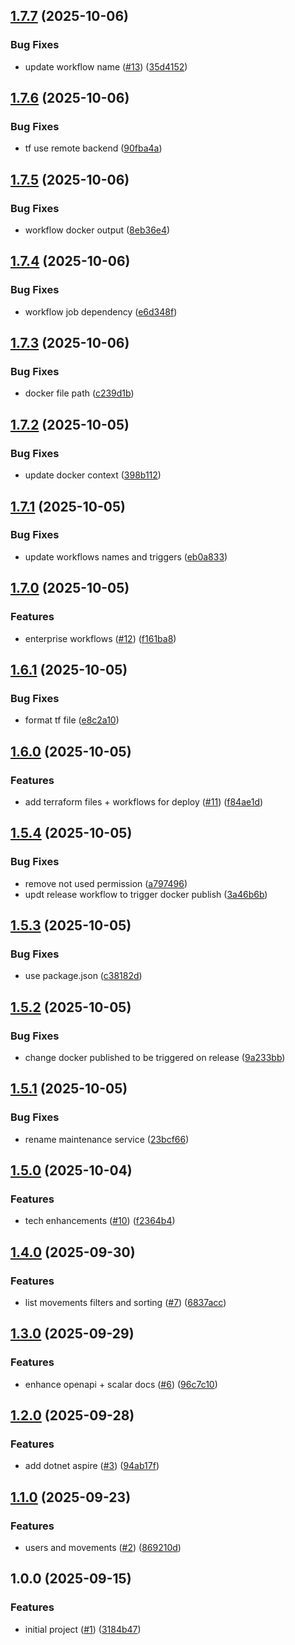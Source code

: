 ## [1.7.7](https://github.com/gabbium/fintrack/compare/v1.7.6...v1.7.7) (2025-10-06)

### Bug Fixes

* update workflow name ([#13](https://github.com/gabbium/fintrack/issues/13)) ([35d4152](https://github.com/gabbium/fintrack/commit/35d4152c3669028cee4fd1506cbdfdeeb4d647fc))

## [1.7.6](https://github.com/gabbium/fintrack/compare/v1.7.5...v1.7.6) (2025-10-06)

### Bug Fixes

* tf use remote backend ([90fba4a](https://github.com/gabbium/fintrack/commit/90fba4a5b19ec3b355f398e74027c5a3adf4825f))

## [1.7.5](https://github.com/gabbium/fintrack/compare/v1.7.4...v1.7.5) (2025-10-06)

### Bug Fixes

* workflow docker output ([8eb36e4](https://github.com/gabbium/fintrack/commit/8eb36e4e05d23b75e53dd92adf09128d0f38a03d))

## [1.7.4](https://github.com/gabbium/fintrack/compare/v1.7.3...v1.7.4) (2025-10-06)

### Bug Fixes

* workflow job dependency ([e6d348f](https://github.com/gabbium/fintrack/commit/e6d348fc88d7c81ee63955f5e699f7b3c5f818a6))

## [1.7.3](https://github.com/gabbium/fintrack/compare/v1.7.2...v1.7.3) (2025-10-06)

### Bug Fixes

* docker file path ([c239d1b](https://github.com/gabbium/fintrack/commit/c239d1b1253a3db2d353409b5b61d16a5089dba1))

## [1.7.2](https://github.com/gabbium/fintrack/compare/v1.7.1...v1.7.2) (2025-10-05)

### Bug Fixes

* update docker context ([398b112](https://github.com/gabbium/fintrack/commit/398b1123c5fbf6ffe138015affc3f02961142123))

## [1.7.1](https://github.com/gabbium/fintrack/compare/v1.7.0...v1.7.1) (2025-10-05)

### Bug Fixes

* update workflows names and triggers ([eb0a833](https://github.com/gabbium/fintrack/commit/eb0a8332d86af822ad9e48749a0bfbfdffe4d2e2))

## [1.7.0](https://github.com/gabbium/fintrack/compare/v1.6.1...v1.7.0) (2025-10-05)

### Features

* enterprise workflows ([#12](https://github.com/gabbium/fintrack/issues/12)) ([f161ba8](https://github.com/gabbium/fintrack/commit/f161ba8e8596b4e5019d88a4a2561c4b2c3c9abe))

## [1.6.1](https://github.com/gabbium/fintrack/compare/v1.6.0...v1.6.1) (2025-10-05)

### Bug Fixes

* format tf file ([e8c2a10](https://github.com/gabbium/fintrack/commit/e8c2a104a4db407beca481d273581431c2533196))

## [1.6.0](https://github.com/gabbium/fintrack/compare/v1.5.4...v1.6.0) (2025-10-05)

### Features

* add terraform files + workflows for deploy ([#11](https://github.com/gabbium/fintrack/issues/11)) ([f84ae1d](https://github.com/gabbium/fintrack/commit/f84ae1dc7c2bf4b02907e8bf1f79144c2cb5bd7b))

## [1.5.4](https://github.com/gabbium/fintrack/compare/v1.5.3...v1.5.4) (2025-10-05)

### Bug Fixes

* remove not used permission ([a797496](https://github.com/gabbium/fintrack/commit/a797496f6a3ec0c20e7ed5e4ab2b6753f4e25e1f))
* updt release workflow to trigger docker publish ([3a46b6b](https://github.com/gabbium/fintrack/commit/3a46b6bb68baad1b80f44122ec601a98a849afec))

## [1.5.3](https://github.com/gabbium/fintrack/compare/v1.5.2...v1.5.3) (2025-10-05)

### Bug Fixes

* use package.json ([c38182d](https://github.com/gabbium/fintrack/commit/c38182dd85be6d1214e4a8b7e2b7f7b14d46b705))

## [1.5.2](https://github.com/gabbium/fintrack/compare/v1.5.1...v1.5.2) (2025-10-05)

### Bug Fixes

* change docker published to be triggered on release ([9a233bb](https://github.com/gabbium/fintrack/commit/9a233bb06a7881d5c3ebd25d4447c77fe219f201))

## [1.5.1](https://github.com/gabbium/fintrack/compare/v1.5.0...v1.5.1) (2025-10-05)

### Bug Fixes

* rename maintenance service ([23bcf66](https://github.com/gabbium/fintrack/commit/23bcf66e73722ead11d938d6877a1f61693f76ce))

## [1.5.0](https://github.com/gabbium/fintrack/compare/v1.4.0...v1.5.0) (2025-10-04)

### Features

* tech enhancements ([#10](https://github.com/gabbium/fintrack/issues/10)) ([f2364b4](https://github.com/gabbium/fintrack/commit/f2364b4dc4fb048adb58a266c474d7061788c0b6))

## [1.4.0](https://github.com/gabbium/fintrack/compare/v1.3.0...v1.4.0) (2025-09-30)

### Features

* list movements filters and sorting ([#7](https://github.com/gabbium/fintrack/issues/7)) ([6837acc](https://github.com/gabbium/fintrack/commit/6837acce89c1255902d1ba8cb4c816278f6d2d86))

## [1.3.0](https://github.com/gabbium/fintrack/compare/v1.2.0...v1.3.0) (2025-09-29)

### Features

* enhance openapi + scalar docs ([#6](https://github.com/gabbium/fintrack/issues/6)) ([96c7c10](https://github.com/gabbium/fintrack/commit/96c7c1034b9458c9f1ada4c92c4fdbb3ab3cbd1d))

## [1.2.0](https://github.com/gabbium/fintrack/compare/v1.1.0...v1.2.0) (2025-09-28)

### Features

* add dotnet aspire ([#3](https://github.com/gabbium/fintrack/issues/3)) ([94ab17f](https://github.com/gabbium/fintrack/commit/94ab17fadf56f93a5fa519bc24c73002f1afbbf0))

## [1.1.0](https://github.com/gabbium/fintrack/compare/v1.0.0...v1.1.0) (2025-09-23)

### Features

* users and movements ([#2](https://github.com/gabbium/fintrack/issues/2)) ([869210d](https://github.com/gabbium/fintrack/commit/869210d488947ec3f58f04ac87e84341eb5a6129))

## 1.0.0 (2025-09-15)

### Features

* initial project ([#1](https://github.com/gabbium/fintrack/issues/1)) ([3184b47](https://github.com/gabbium/fintrack/commit/3184b47ff40595702415cc2f1ee385b3d753386e))
